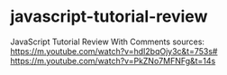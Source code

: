 # javascript-tutorial-review
JavaScript Tutorial Review With Comments
sources: 
https://m.youtube.com/watch?v=hdI2bqOjy3c&t=753s#
https://m.youtube.com/watch?v=PkZNo7MFNFg&t=14s
